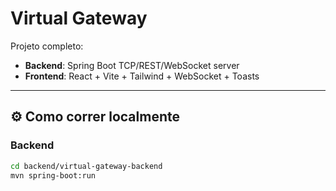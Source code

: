 # Virtual Gateway

Projeto completo:

- **Backend**: Spring Boot TCP/REST/WebSocket server
- **Frontend**: React + Vite + Tailwind + WebSocket + Toasts

---

## ⚙️ Como correr localmente

### Backend
```bash
cd backend/virtual-gateway-backend
mvn spring-boot:run

